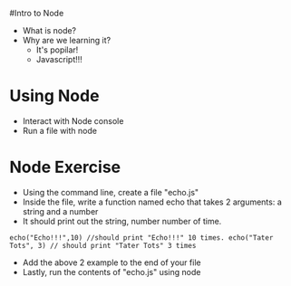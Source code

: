 #Intro to Node

- What is node?
- Why are we learning it?
    - It's popilar!
    - Javascript!!!

# Using Node

- Interact with Node console
- Run a file with node

# Node Exercise

- Using the command line, create a file "echo.js"
- Inside the file, write a function named echo that takes 2 arguments: a string and a number
- It should print out the string, number number of time.

`` echo("Echo!!!",10) //should print "Echo!!!" 10 times.
   echo("Tater Tots", 3) // should print "Tater Tots" 3 times
``

- Add the above 2 example to the end of your file
- Lastly, run the contents of "echo.js" using node